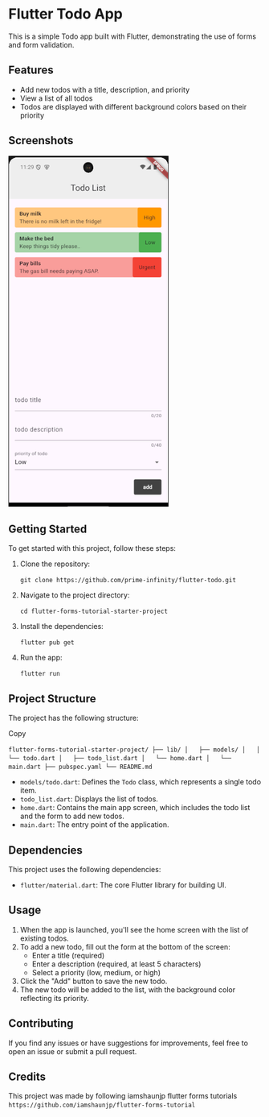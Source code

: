 # Flutter Todo App

This is a simple Todo app built with Flutter, demonstrating the use of forms and form validation.

## Features

- Add new todos with a title, description, and priority
- View a list of all todos
- Todos are displayed with different background colors based on their priority

## Screenshots

![app home screen](image.png)

## Getting Started

To get started with this project, follow these steps:

1.  Clone the repository:

    `git clone https://github.com/prime-infinity/flutter-todo.git`

2.  Navigate to the project directory:

    `cd flutter-forms-tutorial-starter-project`

3.  Install the dependencies:

    `flutter pub get`

4.  Run the app:

    `flutter run`

## Project Structure

The project has the following structure:

Copy

`flutter-forms-tutorial-starter-project/
├── lib/
│   ├── models/
│   │   └── todo.dart
│   ├── todo_list.dart
│   └── home.dart
│   └── main.dart
├── pubspec.yaml
└── README.md`

- `models/todo.dart`: Defines the `Todo` class, which represents a single todo item.
- `todo_list.dart`: Displays the list of todos.
- `home.dart`: Contains the main app screen, which includes the todo list and the form to add new todos.
- `main.dart`: The entry point of the application.

## Dependencies

This project uses the following dependencies:

- `flutter/material.dart`: The core Flutter library for building UI.

## Usage

1.  When the app is launched, you'll see the home screen with the list of existing todos.
2.  To add a new todo, fill out the form at the bottom of the screen:
    - Enter a title (required)
    - Enter a description (required, at least 5 characters)
    - Select a priority (low, medium, or high)
3.  Click the "Add" button to save the new todo.
4.  The new todo will be added to the list, with the background color reflecting its priority.

## Contributing

If you find any issues or have suggestions for improvements, feel free to open an issue or submit a pull request.

## Credits

This project was made by following iamshaunjp flutter forms tutorials
`https://github.com/iamshaunjp/flutter-forms-tutorial`
